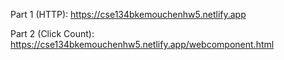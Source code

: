 Part 1 (HTTP):
https://cse134bkemouchenhw5.netlify.app

Part 2 (Click Count):
https://cse134bkemouchenhw5.netlify.app/webcomponent.html